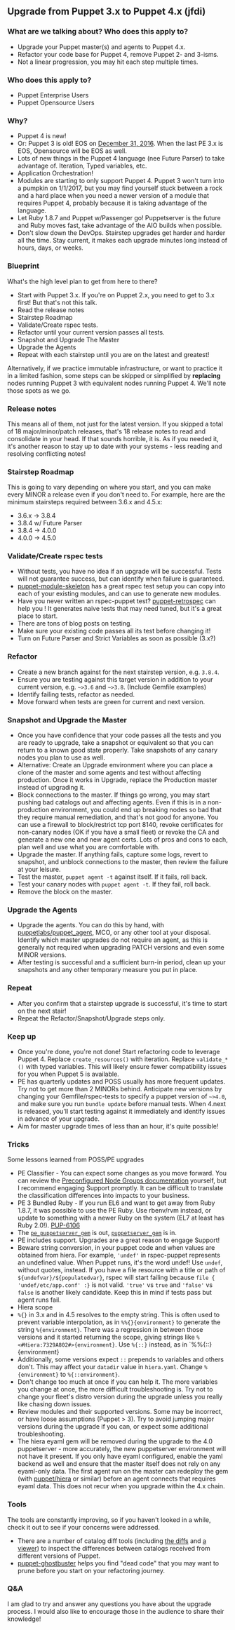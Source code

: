 ## Upgrade from Puppet 3.x to Puppet 4.x (jfdi) ##

### What are we talking about? Who does this apply to? ###

* Upgrade your Puppet master(s) and agents to Puppet 4.x.
* Refactor your code base for Puppet 4, remove Puppet 2- and 3-isms.
* Not a linear progression, you may hit each step multiple times.

### Who does this apply to? ###

* Puppet Enterprise Users
* Puppet Opensource Users

### Why? ###

* Puppet 4 is new!
* Or: Puppet 3 is old! EOS on [December 31, 2016](https://puppet.com/misc/puppet-enterprise-lifecycle). When the last PE 3.x is EOS, Opensource will be EOS as well.
* Lots of new things in the Puppet 4 language (nee Future Parser) to take advantage of. Iteration, Typed variables, etc.
* Application Orchestration!
* Modules are starting to only support Puppet 4. Puppet 3 won't turn into a pumpkin on 1/1/2017, but you may find yourself stuck between a rock and a hard place when you need a newer version of a module that requires Puppet 4, probably because it is taking advantage of the language.
* Let Ruby 1.8.7 and Puppet w/Passenger go! Puppetserver is the future and Ruby moves fast, take advantage of the AIO builds when possible.
* Don't slow down the DevOps. Stairstep upgrades get harder and harder all the time. Stay current, it makes each upgrade minutes long instead of hours, days, or weeks.

### Blueprint ###
What's the high level plan to get from here to there?

* Start with Puppet 3.x. If you're on Puppet 2.x, you need to get to 3.x first! But that's not this talk.
* Read the release notes 
* Stairstep Roadmap
* Validate/Create rspec tests.
* Refactor until your current version passes all tests.
* Snapshot and Upgrade The Master
* Upgrade the Agents
* Repeat with each stairstep until you are on the latest and greatest!

Alternatively, if we practice immutable infrastructure, or want to practice it in a limited fashion, some steps can be skipped or simplified by **replacing** nodes running Puppet 3 with equivalent nodes running Puppet 4. We'll note those spots as we go.

### Release notes ###
This means all of them, not just for the latest version. If you skipped a total of 18 major/minor/patch releases, that's 18 release notes to read and consolidate in your head. If that sounds horrible, it is. As if you needed it, it's another reason to stay up to date with your systems - less reading and resolving conflicting notes!

### Stairstep Roadmap ###
This is going to vary depending on where you start, and you can make every MINOR a release even if you don't need to. For example, here are the minimum stairsteps required between 3.6.x and 4.5.x:

 * 3.6.x -> 3.8.4
 * 3.8.4 w/ Future Parser
 * 3.8.4 -> 4.0.0
 * 4.0.0 -> 4.5.0

### Validate/Create rspec tests ###

* Without tests, you have no idea if an upgrade will be successful. Tests will not guarantee success, but can identify when failure is guaranteed.
* [puppet-module-skeleton](https://github.com/garethr/puppet-module-skeleton/blob/master/skeleton/.travis.yml) has a great rspec test setup you can copy into each of your existing modules, and can use to generate new modules.
* Have you never written an rspec-puppet test? [puppet-retrospec](https://github.com/nwops/puppet-retrospec) can help you ! It generates naive tests that may need tuned, but it's a great place to start.
* There are tons of blog posts on testing.
* Make sure your existing code passes all its test before changing it!
* Turn on Future Parser and Strict Variables as soon as possible (3.x?)

### Refactor ###

* Create a new branch against for the next stairstep version, e.g. `3.8.4`.
* Ensure you are testing against this target version in addition to your current version, e.g. `~>3.6` and `~>3.8`. (Include Gemfile examples)
* Identify failing tests, refactor as needed.
* Move forward when tests are green for current and next version.

### Snapshot and Upgrade the Master ###

* Once you have confidence that your code passes all the tests and you are ready to upgrade, take a snapshot or equivalent so that you can return to a known good state properly. Take snapshots of any canary nodes you plan to use as well.
 * Alternative: Create an Upgrade environment where you can place a clone of the master and some agents and test without affecting production. Once it works in Upgrade, replace the Production master instead of upgrading it.
* Block connections to the master. If things go wrong, you may start pushing bad catalogs out and affecting agents. Even if this is in a non-production environment, you could end up breaking nodes so bad that they require manual remediation, and that's not good for anyone. You can use a firewall to block/restrict tcp port 8140, revoke certificates for non-canary nodes (OK if you have a small fleet) or revoke the CA and generate a new one and new agent certs. Lots of pros and cons to each, plan well and use what you are comfortable with.
* Upgrade the master. If anything fails, capture some logs, revert to snapshot, and unblock connections to the master, then review the failure at your leisure.
* Test the master, `puppet agent -t` against itself. If it fails, roll back.
* Test your canary nodes with `puppet agent -t`. If they fail, roll back.
* Remove the block on the master.

### Upgrade the Agents ###

* Upgrade the agents. You can do this by hand, with [puppetlabs/puppet_agent](https://forge.puppet.com/puppetlabs/puppet_agent), MCO, or any other tool at your disposal. Identify which master upgrades do not require an agent, as this is generally not required when upgrading PATCH versions and even some MINOR versions.
* After testing is successful and a sufficient burn-in period, clean up your snapshots and any other temporary measure you put in place.

### Repeat ###

* After you confirm that a stairstep upgrade is successful, it's time to start on the next stair!
* Repeat the Refactor/Snapshot/Upgrade steps only.

### Keep up ###

* Once you're done, you're not done! Start refactoring code to leverage Puppet 4. Replace `create_resources()` with iteration. Replace `validate_*()` with typed variables. This will likely ensure fewer compatibility issues for you when Puppet 5 is available.
* PE has quarterly updates and POSS usually has more frequent updates. Try not to get more than 2 MINORs behind. Anticipate new versions by changing your Gemfile/rspec-tests to specify a puppet version of `~>4.0`, and make sure you run `bundle update` before manual tests. When 4.next is released, you'll start testing against it immediately and identify issues in advance of your upgrade.
* Aim for master upgrade times of less than an hour, it's quite possible!

### Tricks ###

Some lessons learned from POSS/PE upgrades

* PE Classifier - You can expect some changes as you move forward. You can review the [Preconfigured Node Groups documentation](https://docs.puppet.com/pe/latest/console_classes_groups_preconfigured_groups.html) yourself, but I recommend engaging Support promptly. It can be difficult to translate the classification differences into impacts to your business.
* PE 3 Bundled Ruby - If you run EL6 and want to get away from Ruby 1.8.7, it was possible to use the PE Ruby. Use rbenv/rvm instead, or update to something with a newer Ruby on the system (EL7 at least has Ruby 2.0!). [PUP-6106](https://tickets.puppetlabs.com/browse/PUP-6106)
* The [`pe_puppetserver_gem`](https://forge.puppet.com/puppetlabs/pe_puppetserver_gem) is out, [`puppetserver_gem`](https://forge.puppet.com/puppetlabs/puppetserver_gem) is in.
* PE includes support. Upgrades are a great reason to engage Support!
* Beware string conversion, in your puppet code and when values are obtained from hiera. For example, `'undef'` in rspec-puppet represents an undefined value. When Puppet runs, it's the word undef! Use `undef`, without quotes, instead. If you have a file resource with a title or path of `${undefvar}/${populatedvar}`, rspec will start failing because `file { 'undef/etc/app.conf' :}` is not valid. `'true'` vs `true` and `'false'` vs `false` is another likely candidate. Keep this in mind if tests pass but agent runs fail.
* Hiera scope
 * `%{}` in 3.x and in 4.5 resolves to the empty string. This is often used to prevent variable interpolation, as in `%%{}{environment}` to generate the string `%{environment}`. There was a regression in between those versions and it started returning the scope, giving strings like `%<#Hiera:7329A802#>{environment}`. Use `%{::}` instead, as in `%%{::}{environment}
 * Additionally, some versions expect `::` prepends to variables and others don't. This may affect your `datadir` value in `hiera.yaml`. Change `%{environment}` to `%{::environment}`.
* Don't change too much at once if you can help it. The more variables you change at once, the more difficult troubleshooting is. Try not to change your fleet's distro version during the upgrade unless you really like chasing down issues.
* Review modules and their supported versions. Some may be incorrect, or have loose assumptions (Puppet > 3). Try to avoid jumping major versions during the upgrade if you can, or expect some additional troubleshooting.
* The hiera eyaml gem will be removed during the upgrade to the 4.0 puppetserver - more accurately, the new puppetserver environment will not have it present. If you only have eyaml configured, enable the yaml backend as well and ensure that the master itself does not rely on any eyaml-only data. The first agent run on the master can redeploy the gem (with [puppet/hiera](https://forge.puppet.com/puppet/hiera) or similar) before an agent connects that requires eyaml data. This does not recur when you upgrade within the 4.x chain.

### Tools ###
The tools are constantly improving, so if you haven't looked in a while, check it out to see if your concerns were addressed.

* There are a number of catalog diff tools (including [the diffs](https://forge.puppet.com/modules?utf-8=%E2%9C%93&sort=rank&q=catalog) and [a viewer](https://github.com/camptocamp/puppet-catalog-diff-viewer)) to inspect the differences between catalogs received from different versions of Puppet.
* [puppet-ghostbuster](https://github.com/camptocamp/puppet-ghostbuster) helps you find "dead code" that you may want to prune before you start on your refactoring journey.

### Q&A ###
I am glad to try and answer any questions you have about the upgrade process. I would also like to encourage those in the audience to share their knowledge!
